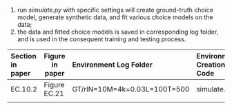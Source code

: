 1. run *simulate.py* with specific settings will create ground-truth choice model, generate synthetic data, and fit various choice models on the data;
2. the data and fitted choice models is saved in corresponding log folder, and is used in the consequent training and testing process.

| Section in paper | Figure in paper | Environment Log Folder       | Environment Creation Code |
| :--------------- | --------------- | :--------------------------- | :------------------------ |
| EC.10.2          | Figure EC.21    | GT/rlN=10M=4k=0.03L=100T=500 | simulate.py               |
|                  |                 |                              |                           |
